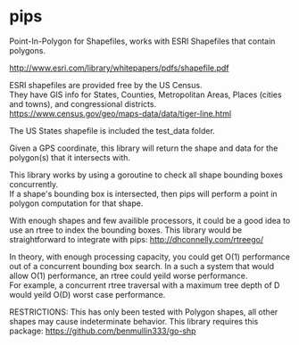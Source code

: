 pips
====

Point-In-Polygon for Shapefiles, works with ESRI Shapefiles that contain polygons.

http://www.esri.com/library/whitepapers/pdfs/shapefile.pdf

ESRI shapefiles are provided free by the US Census.  
They have GIS info for States, Counties, Metropolitan Areas, Places (cities and towns), and congressional districts.
https://www.census.gov/geo/maps-data/data/tiger-line.html

The US States shapefile is included the test_data folder.

Given a GPS coordinate, this library will return the shape and data for the polygon(s) that it intersects with.  

This library works by using a goroutine to check all shape bounding boxes concurrently.  
If a shape's bounding box is intersected, then pips will perform a point in polygon computation for that shape.

With enough shapes and few availible processors, it could be a good idea to use an rtree to index the bounding boxes.
This library would be straightforward to integrate with pips: http://dhconnelly.com/rtreego/

In theory, with enough processing capacity, you could get O(1) performance out of a concurrent bounding box search. 
In a such a system that would allow O(1) performance, an rtree could yeild worse performance.  
For example, a concurrent rtree traversal with a maximum tree depth of D would yeild O(D) worst case performance.

RESTRICTIONS:
This has only been tested with Polygon shapes, all other shapes may cause indeterminate behavior.
This library requires this package: https://github.com/benmullin333/go-shp
